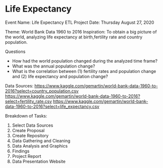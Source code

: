 # Life Expectancy

Event Name: Life Expectancy ETL Project 
Date: Thursday August 27, 2020

Theme: World Bank Data 1960 to 2016
Inspiration: To obtain a big picture of the world, analyzing life expectancy at birth,fertility rate and country population. 

Questions

* How had the world population changed during the analyzed time frame?
* What was the annual population change?
* What is the correlation between (1) fertility rates and population change and (2) life expectancy and population change?


Data Sources:
https://www.kaggle.com/gemartin/world-bank-data-1960-to-2016?select=country_population.csv
https://www.kaggle.com/gemartin/world-bank-data-1960-to-2016?select=fertility_rate.csv
https://www.kaggle.com/gemartin/world-bank-data-1960-to-2016?select=life_expectancy.csv

Breakdown of Tasks:

1. Select Data Sources
2. Create Proposal
3. Create Repository
4. Data Gathering and Cleaning
5. Data Analysis and Graphics
6. Findings
7. Project Report
8. Data Presentation Website
